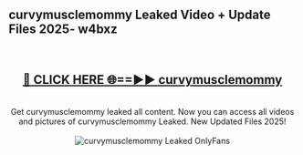 <h2>curvymusclemommy Leaked Video + Update Files 2025- w4bxz</h2>
<br>
<div align="center">
<h2><a href="https://libra.edu.pl?curvymusclemommy" rel="nofollow">🔴 CLICK HERE 🌐==►► curvymusclemommy</a></h2>
<br>
Get curvymusclemommy leaked all content. Now you can access all videos and pictures of curvymusclemommy Leaked. New Updated Files 2025!
<br>
<br>
<a href="https://libra.edu.pl?curvymusclemommy" rel="nofollow" data-target="animated-image.originalLink"><img src="https://i.ibb.co.com/WyWwxjT/player-gif2.gif" alt="curvymusclemommy Leaked OnlyFans" style="max-width: 100%; display: inline-block;" data-target="animated-image.originalImage"></a>
</div>
<br>